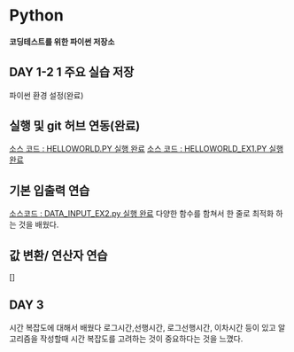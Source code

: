 # Python
#### 코딩테스트를 위한 파이썬 저장소

## DAY 1-2 1 주요 실습 저장
파이썬 환경 설정(완료)

## 실행 및 git 허브 연동(완료)
[소스 코드 : HELLOWORLD.PY 실행 완료](https://github.com/20dlwnsrhkd/Python/blob/main/Day1/HELLOWORLD.py)
[소스 코드 : HELLOWORLD_EX1.PY 실행 완료](https://github.com/20dlwnsrhkd/Python/blob/main/Day1/HELLOWORLD_EX1.py)

## 기본 입출력 연습
[소스코드 : DATA_INPUT_EX2.py 실행 완료](https://github.com/20dlwnsrhkd/Python/blob/main/Day1/DATA_INPUT_EX2.py)
다양한 함수를 함쳐서 한 줄로 최적화 하는 것을 배웠다.

## 값 변환/ 연산자 연습
[]


## DAY 3 
시간 복잡도에 대해서 배웠다 로그시간,선행시간, 로그선행시간, 이차시간 등이 있고 
알고리즘을 작성할때 시간 복잡도를 고려하는 것이 중요하다는 것을 느꼈다.
